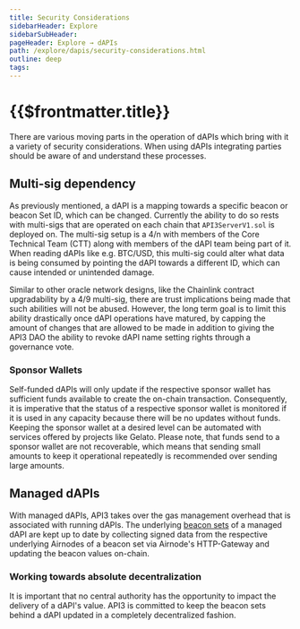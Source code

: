 ```yaml
---
title: Security Considerations
sidebarHeader: Explore
sidebarSubHeader:
pageHeader: Explore → dAPIs
path: /explore/dapis/security-considerations.html
outline: deep
tags:
---
```


<PageHeader/>

<SearchHighlight/>

<FlexStartTag/>

# {{$frontmatter.title}}

There are various moving parts in the operation of dAPIs which bring with it a
variety of security considerations. When using dAPIs integrating parties should
be aware of and understand these processes.

## Multi-sig dependency

As previously mentioned, a dAPI is a mapping towards a specific beacon or beacon
Set ID, which can be changed. Currently the ability to do so rests with
multi-sigs that are operated on each chain that `API3ServerV1.sol` is deployed
on. The multi-sig setup is a 4/n with members of the Core Technical Team (CTT)
along with members of the dAPI team being part of it. When reading dAPIs like
e.g. BTC/USD, this multi-sig could alter what data is being consumed by pointing
the dAPI towards a different ID, which can cause intended or unintended damage.

Similar to other oracle network designs, like the Chainlink contract
upgradability by a 4/9 multi-sig, there are trust implications being made that
such abilities will not be abused. However, the long term goal is to limit this
ability drastically once dAPI operations have matured, by capping the amount of
changes that are allowed to be made in addition to giving the API3 DAO the
ability to revoke dAPI name setting rights through a governance vote.

### Sponsor Wallets

Self-funded dAPIs will only update if the respective sponsor wallet has
sufficient funds available to create the on-chain transaction. Consequently, it
is imperative that the status of a respective sponsor wallet is monitored if it
is used in any capacity because there will be no updates without funds. Keeping
the sponsor wallet at a desired level can be automated with services offered by
projects like Gelato. Please note, that funds send to a sponsor wallet are not
recoverable, which means that sending small amounts to keep it operational
repeatedly is recommended over sending large amounts.

## Managed dAPIs

With managed dAPIs, API3 takes over the gas management overhead that is
associated with running dAPIs. The underlying
[beacon sets](/reference/dapis/understand/index.md) of a managed dAPI are kept
up to date by collecting signed data from the respective underlying Airnodes of
a beacon set via Airnode's HTTP-Gateway and updating the beacon values on-chain.

### Working towards absolute decentralization

It is important that no central authority has the opportunity to impact the
delivery of a dAPI's value. API3 is committed to keep the beacon sets behind a
dAPI updated in a completely decentralized fashion.

<FlexEndTag/>
